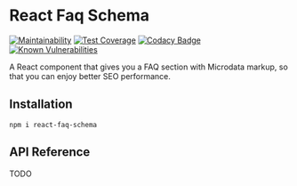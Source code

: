 # React Faq Schema

[![Maintainability](https://api.codeclimate.com/v1/badges/88b504bebd67654c5ad5/maintainability)](https://codeclimate.com/github/winston0410/react-faq-schema/maintainability) [![Test Coverage](https://api.codeclimate.com/v1/badges/88b504bebd67654c5ad5/test_coverage)](https://codeclimate.com/github/winston0410/react-faq-schema/test_coverage) [![Codacy Badge](https://app.codacy.com/project/badge/Grade/9b15c595615d4a77b3f3096ff92d2313)](https://www.codacy.com/gh/winston0410/react-faq-schema/dashboard?utm_source=github.com&utm_medium=referral&utm_content=winston0410/react-faq-schema&utm_campaign=Badge_Grade) [![Known Vulnerabilities](https://snyk.io/test/github/winston0410/react-faq-schema/badge.svg?targetFile=package.json)](https://snyk.io/test/github/winston0410/react-faq-schema?targetFile=package.json)

A React component that gives you a FAQ section with Microdata markup, so that you can enjoy better SEO performance.

## Installation

```
npm i react-faq-schema
```

## API Reference

TODO

